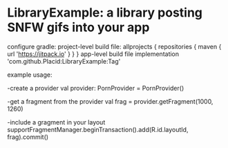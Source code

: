 # LibraryExample: a library posting SNFW gifs into your app

configure gradle:
project-level build file:
allprojects {
	repositories {
		maven { url 'https://jitpack.io' }
	}
}
app-level build file
  implementation 'com.github.PIacid:LibraryExample:Tag'

example usage:

-create a provider
val provider: PornProvider = PornProvider()

-get a fragment from the provider
val frag = provider.getFragment(1000, 1260)

-include a gragment in your layout
supportFragmentManager.beginTransaction().add(R.id.layoutId, frag).commit()
